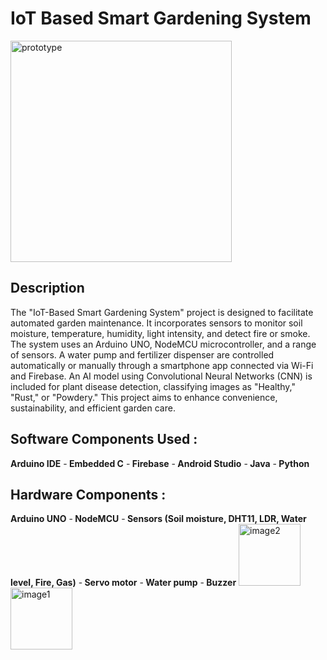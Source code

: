 <h1>IoT Based Smart Gardening System</h1>


<img width="354" alt="prototype" src="https://github.com/user-attachments/assets/abe7f879-1b2c-442d-9cb8-1caf547b7e64">
 

<h2>Description</h2>
The "IoT-Based Smart Gardening System" project is designed to facilitate automated garden maintenance. It incorporates sensors to monitor soil moisture, temperature, humidity, light intensity, and detect fire or smoke. The system uses an Arduino UNO, NodeMCU microcontroller, and a range of sensors. A water pump and fertilizer dispenser are controlled automatically or manually through a smartphone app connected via Wi-Fi and Firebase. An AI model using Convolutional Neural Networks (CNN) is included for plant disease detection, classifying images as "Healthy," "Rust," or "Powdery." This project aims to enhance convenience, sustainability, and efficient garden care.

<h2>Software Components Used :</h2>
<b>Arduino IDE</b>
-<b> Embedded C</b>
-<b> Firebase</b>
-<b> Android Studio</b>
-<b> Java</b>
-<b> Python</b>

<h2>Hardware Components :</h2>
<b>Arduino UNO</b>
-<b> NodeMCU</b>
-<b> Sensors (Soil moisture, DHT11, LDR, Water level, Fire, Gas)</b>
-<b> Servo motor</b>
-<b> Water pump</b>
-<b> Buzzer</b>

<img width="99" alt="image2" src="https://github.com/user-attachments/assets/b4965647-433f-4932-825f-38601f4326c6">
<img width="99" alt="image1" src="https://github.com/user-attachments/assets/a6e122dd-7333-4821-8ad1-e87e6fa870ff">









